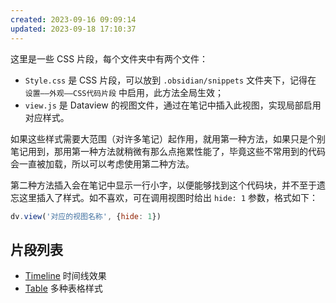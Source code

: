 ```yaml
---
created: 2023-09-16 09:09:14
updated: 2023-09-18 17:10:37
---
```


这里是一些 CSS 片段，每个文件夹中有两个文件：

- `Style.css` 是 CSS 片段，可以放到 `.obsidian/snippets` 文件夹下，记得在 `设置——外观——CSS代码片段` 中启用，此方法全局生效；
- `view.js` 是 Dataview 的视图文件，通过在笔记中插入此视图，实现局部启用对应样式。

如果这些样式需要大范围（对许多笔记）起作用，就用第一种方法，如果只是个别笔记用到，那用第一种方法就稍微有那么点拖累性能了，毕竟这些不常用到的代码会一直被加载，所以可以考虑使用第二种方法。

第二种方法插入会在笔记中显示一行小字，以便能够找到这个代码块，并不至于遗忘这里插入了样式。如不喜欢，可在调用视图时给出 `hide: 1` 参数，格式如下：

```js
dv.view('对应的视图名称', {hide: 1})
```

## 片段列表

- [Timeline](Timeline/) 时间线效果
- [Table](Table/) 多种表格样式
